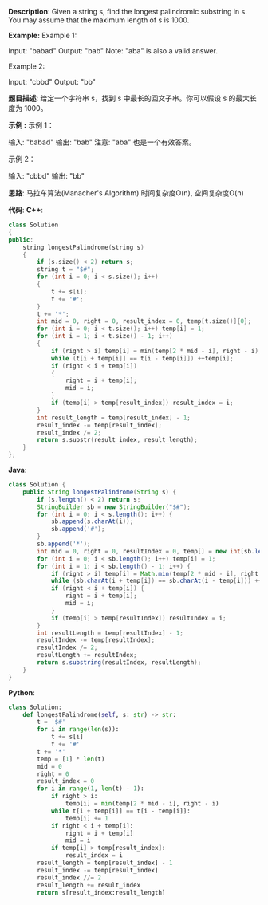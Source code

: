 __Description__:
Given a string s, find the longest palindromic substring in s. You may assume that the maximum length of s is 1000.

__Example:__
Example 1:

Input: "babad"
Output: "bab"
Note: "aba" is also a valid answer.

Example 2:

Input: "cbbd"
Output: "bb"

__题目描述__:
给定一个字符串 s，找到 s 中最长的回文子串。你可以假设 s 的最大长度为 1000。

__示例 :__
示例 1：

输入: "babad"
输出: "bab"
注意: "aba" 也是一个有效答案。

示例 2：

输入: "cbbd"
输出: "bb"

__思路__:
马拉车算法(Manacher's Algorithm)
时间复杂度O(n), 空间复杂度O(n)

__代码__:
__C++__:
```C++
class Solution 
{
public:
    string longestPalindrome(string s) 
    {
        if (s.size() < 2) return s;
        string t = "$#";
        for (int i = 0; i < s.size(); i++)
        {
            t += s[i];
            t += '#';
        }
        t += '*';
        int mid = 0, right = 0, result_index = 0, temp[t.size()]{0};
        for (int i = 0; i < t.size(); i++) temp[i] = 1;
        for (int i = 1; i < t.size() - 1; i++)
        {
            if (right > i) temp[i] = min(temp[2 * mid - i], right - i);
            while (t[i + temp[i]] == t[i - temp[i]]) ++temp[i];
            if (right < i + temp[i])
            {
                right = i + temp[i];
                mid = i;
            }
            if (temp[i] > temp[result_index]) result_index = i;
        }
        int result_length = temp[result_index] - 1;
        result_index -= temp[result_index];
        result_index /= 2;
        return s.substr(result_index, result_length);
    }
};
```

__Java__:
```Java
class Solution {
    public String longestPalindrome(String s) {
        if (s.length() < 2) return s;
        StringBuilder sb = new StringBuilder("$#");
        for (int i = 0; i < s.length(); i++) {
            sb.append(s.charAt(i));
            sb.append('#');
        }
        sb.append('*');
        int mid = 0, right = 0, resultIndex = 0, temp[] = new int[sb.length()];
        for (int i = 0; i < sb.length(); i++) temp[i] = 1;
        for (int i = 1; i < sb.length() - 1; i++) {
            if (right > i) temp[i] = Math.min(temp[2 * mid - i], right - i);
            while (sb.charAt(i + temp[i]) == sb.charAt(i - temp[i])) ++temp[i];
            if (right < i + temp[i]) {
                right = i + temp[i];
                mid = i;
            }
            if (temp[i] > temp[resultIndex]) resultIndex = i;
        }
        int resultLength = temp[resultIndex] - 1;
        resultIndex -= temp[resultIndex];
        resultIndex /= 2;
        resultLength += resultIndex;
        return s.substring(resultIndex, resultLength);
    }
}
```

__Python__:
```Python
class Solution:
    def longestPalindrome(self, s: str) -> str:
        t = '$#'
        for i in range(len(s)):
            t += s[i]
            t += '#'
        t += '*'
        temp = [1] * len(t)
        mid = 0
        right = 0
        result_index = 0
        for i in range(1, len(t) - 1):
            if right > i:
                temp[i] = min(temp[2 * mid - i], right - i)
            while t[i + temp[i]] == t[i - temp[i]]:
                temp[i] += 1
            if right < i + temp[i]:
                right = i + temp[i]
                mid = i
            if temp[i] > temp[result_index]:
                result_index = i
        result_length = temp[result_index] - 1
        result_index -= temp[result_index]
        result_index //= 2
        result_length += result_index
        return s[result_index:result_length]
```